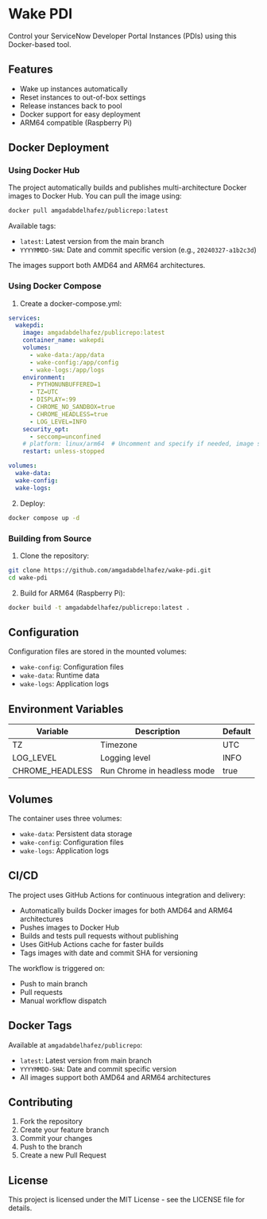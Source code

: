 # Wake PDI

Control your ServiceNow Developer Portal Instances (PDIs) using this Docker-based tool.

## Features

- Wake up instances automatically
- Reset instances to out-of-box settings
- Release instances back to pool
- Docker support for easy deployment
- ARM64 compatible (Raspberry Pi)

## Docker Deployment

### Using Docker Hub

The project automatically builds and publishes multi-architecture Docker images to Docker Hub. You can pull the image using:

```bash
docker pull amgadabdelhafez/publicrepo:latest
```

Available tags:

- `latest`: Latest version from the main branch
- `YYYYMMDD-SHA`: Date and commit specific version (e.g., `20240327-a1b2c3d`)

The images support both AMD64 and ARM64 architectures.

### Using Docker Compose

1. Create a docker-compose.yml:

```yaml
services:
  wakepdi:
    image: amgadabdelhafez/publicrepo:latest
    container_name: wakepdi
    volumes:
      - wake-data:/app/data
      - wake-config:/app/config
      - wake-logs:/app/logs
    environment:
      - PYTHONUNBUFFERED=1
      - TZ=UTC
      - DISPLAY=:99
      - CHROME_NO_SANDBOX=true
      - CHROME_HEADLESS=true
      - LOG_LEVEL=INFO
    security_opt:
      - seccomp=unconfined
    # platform: linux/arm64  # Uncomment and specify if needed, image supports both amd64 and arm64
    restart: unless-stopped

volumes:
  wake-data:
  wake-config:
  wake-logs:
```

2. Deploy:

```bash
docker compose up -d
```

### Building from Source

1. Clone the repository:

```bash
git clone https://github.com/amgadabdelhafez/wake-pdi.git
cd wake-pdi
```

2. Build for ARM64 (Raspberry Pi):

```bash
docker build -t amgadabdelhafez/publicrepo:latest .
```

## Configuration

Configuration files are stored in the mounted volumes:

- `wake-config`: Configuration files
- `wake-data`: Runtime data
- `wake-logs`: Application logs

## Environment Variables

| Variable        | Description                 | Default |
| --------------- | --------------------------- | ------- |
| TZ              | Timezone                    | UTC     |
| LOG_LEVEL       | Logging level               | INFO    |
| CHROME_HEADLESS | Run Chrome in headless mode | true    |

## Volumes

The container uses three volumes:

- `wake-data`: Persistent data storage
- `wake-config`: Configuration files
- `wake-logs`: Application logs

## CI/CD

The project uses GitHub Actions for continuous integration and delivery:

- Automatically builds Docker images for both AMD64 and ARM64 architectures
- Pushes images to Docker Hub
- Builds and tests pull requests without publishing
- Uses GitHub Actions cache for faster builds
- Tags images with date and commit SHA for versioning

The workflow is triggered on:

- Push to main branch
- Pull requests
- Manual workflow dispatch

## Docker Tags

Available at `amgadabdelhafez/publicrepo`:

- `latest`: Latest version from main branch
- `YYYYMMDD-SHA`: Date and commit specific version
- All images support both AMD64 and ARM64 architectures

## Contributing

1. Fork the repository
2. Create your feature branch
3. Commit your changes
4. Push to the branch
5. Create a new Pull Request

## License

This project is licensed under the MIT License - see the LICENSE file for details.
